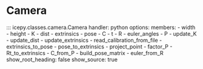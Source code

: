 # Camera

::: icepy.classes.camera.Camera
    handler: python
    options:
      members:
        - width
        - height
        - K
        - dist
        - extrinsics
        - pose
        - C
        - t
        - R
        - euler_angles
        - P
        - update_K
        - update_dist
        - update_extrinsics
        - read_calibration_from_file
        - extrinsics_to_pose
        - pose_to_extrinsics
        - project_point
        - factor_P
        - Rt_to_extrinsics
        - C_from_P
        - build_pose_matrix
        - euler_from_R
      show_root_heading: false
      show_source: true